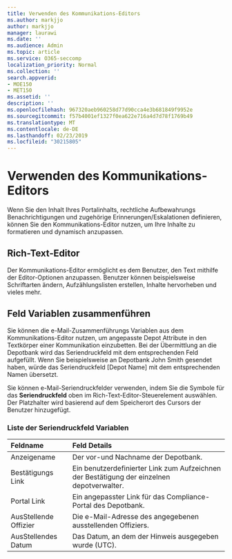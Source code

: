 ```yaml
---
title: Verwenden des Kommunikations-Editors
ms.author: markjjo
author: markjjo
manager: laurawi
ms.date: ''
ms.audience: Admin
ms.topic: article
ms.service: O365-seccomp
localization_priority: Normal
ms.collection: ''
search.appverid:
- MOE150
- MET150
ms.assetid: ''
description: ''
ms.openlocfilehash: 967320aeb960258d77d90cca4e3b681849f9952e
ms.sourcegitcommit: f57b4001ef1327f0ea622e716a4d7d78f1769b49
ms.translationtype: MT
ms.contentlocale: de-DE
ms.lasthandoff: 02/23/2019
ms.locfileid: "30215805"
---
```

# <a name="use-the-communications-editor"></a>Verwenden des Kommunikations-Editors

Wenn Sie den Inhalt Ihres Portalinhalts, rechtliche Aufbewahrungs Benachrichtigungen und zugehörige Erinnerungen/Eskalationen definieren, können Sie den Kommunikations-Editor nutzen, um Ihre Inhalte zu formatieren und dynamisch anzupassen.

## <a name="rich-text-editor"></a>Rich-Text-Editor 

Der Kommunikations-Editor ermöglicht es dem Benutzer, den Text mithilfe der Editor-Optionen anzupassen. Benutzer können beispielsweise Schriftarten ändern, Aufzählungslisten erstellen, Inhalte hervorheben und vieles mehr. 

## <a name="merge-field-variables"></a>Feld Variablen zusammenführen

Sie können die e-Mail-Zusammenführungs Variablen aus dem Kommunikations-Editor nutzen, um angepasste Depot Attribute in den Textkörper einer Kommunikation einzubetten. Bei der Übermittlung an die Depotbank wird das Seriendruckfeld mit dem entsprechenden Feld aufgefüllt. Wenn Sie beispielsweise an Depotbank John Smith gesendet haben, würde das Seriendruckfeld [Depot Name] mit dem entsprechenden Namen übersetzt. 

Sie können e-Mail-Seriendruckfelder verwenden, indem Sie die Symbole für das **Seriendruckfeld** oben im Rich-Text-Editor-Steuerelement auswählen. Der Platzhalter wird basierend auf dem Speicherort des Cursors der Benutzer hinzugefügt. 

### <a name="list-of-merge-field-variables"></a>Liste der Seriendruckfeld Variablen

| Feldname                  | Feld Details | 
| :------------------- | :------------------- |
| Anzeigename  | Der vor-und Nachname der Depotbank. | 
| Bestätigungs Link | Ein benutzerdefinierter Link zum Aufzeichnen der Bestätigung der einzelnen depotverwalter.|                 |
| Portal Link     | Ein angepasster Link für das Compliance-Portal des Depotbank.|                |
| AusStellende Offizier                   | Die e-Mail-Adresse des angegebenen ausstellenden Offiziers.|                   |
| AusStellendes Datum                   | Das Datum, an dem der Hinweis ausgegeben wurde (UTC).              |